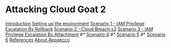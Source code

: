 # Attacking Cloud Goat 2

[Introduction](README.md)
[Setting up the environment](setup.md)
[Scenario 1 - IAM Privilege Escalation By Rollback](scenario1-iam_privesc_by_rollback.md)
[Scenario 2 - Cloud Breach s3](scenario2-cloud_breach_s3.md)
[Scenario 3 - IAM Privilege Escalation By Attachment](scenario3-iam_privesc_by_attachment.md)
#* [Scenario 4](scenario4.md)
#* [Scenario 5](scenario5.md)
#* [Scenario 6](scenario6.md)
[References](references.md)
[About Appsecco](about_appsecco.md)